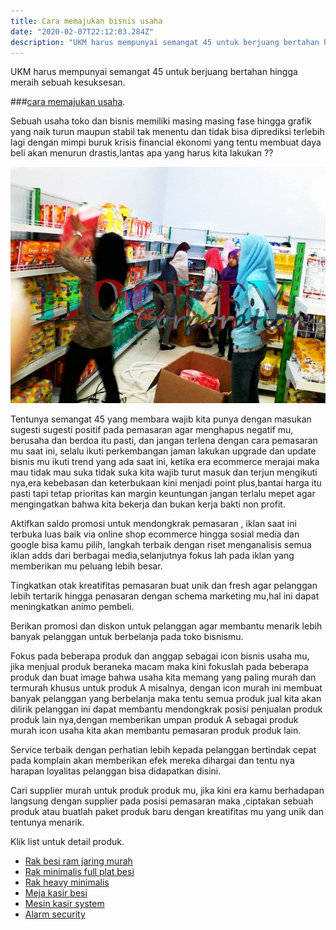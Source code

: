 ```yaml
---
title: Cara memajukan bisnis usaha
date: "2020-02-07T22:12:03.284Z"
description: "UKM harus mempunyai semangat 45 untuk berjuang bertahan hingga meraih sebuah kesuksesan."
---
```


UKM harus mempunyai semangat 45 untuk berjuang bertahan hingga meraih sebuah kesuksesan.

###[cara memajukan usaha](/memajukanbisnis).

Sebuah usaha toko dan bisnis memiliki masing masing fase hingga grafik yang naik turun maupun stabil tak menentu dan tidak bisa diprediksi terlebih lagi dengan mimpi buruk krisis financial ekonomi yang tentu membuat daya beli akan menurun drastis,lantas apa yang harus kita lakukan ??

![Cara memajukan bisnis usaha](./ukm.jpg)

Tentunya semangat 45 yang membara wajib kita punya dengan masukan sugesti sugesti positif pada pemasaran agar menghapus negatif mu, berusaha dan berdoa itu pasti, dan jangan terlena dengan cara pemasaran mu saat ini, selalu ikuti perkembangan jaman lakukan upgrade dan update bisnis mu ikuti trend yang ada saat ini, ketika era ecommerce merajai maka mau tidak mau suka tidak suka kita wajib turut masuk dan terjun mengikuti nya,era kebebasan dan keterbukaan kini menjadi point plus,bantai harga itu pasti tapi tetap prioritas kan margin keuntungan jangan terlalu mepet agar mengingatkan bahwa kita bekerja dan bukan kerja bakti non profit.

Aktifkan saldo promosi untuk mendongkrak pemasaran , iklan saat ini terbuka luas baik via online shop ecommerce hingga sosial media dan google bisa kamu pilih, langkah terbaik dengan riset menganalisis semua iklan adds dari berbagai media,selanjutnya fokus lah pada iklan yang memberikan mu peluang lebih besar.

Tingkatkan otak kreatifitas pemasaran buat unik dan fresh agar pelanggan lebih tertarik hingga penasaran dengan schema marketing mu,hal ini dapat meningkatkan animo pembeli.

Berikan promosi dan diskon untuk pelanggan agar membantu menarik lebih banyak pelanggan untuk berbelanja pada toko bisnismu.

Fokus pada beberapa produk dan anggap sebagai icon bisnis usaha mu, jika menjual produk beraneka macam maka kini fokuslah pada beberapa produk dan buat image bahwa usaha kita memang yang paling murah dan termurah khusus untuk produk A misalnya, dengan icon murah ini membuat banyak pelanggan yang berbelanja maka tentu semua produk jual kita akan dilirik pelanggan ini dapat membantu mendongkrak posisi penjualan produk produk lain nya,dengan memberikan umpan produk A sebagai produk murah icon usaha kita akan membantu pemasaran produk produk lain.

Service terbaik dengan perhatian lebih kepada pelanggan bertindak cepat pada komplain akan memberikan efek mereka dihargai dan tentu nya harapan loyalitas pelanggan bisa didapatkan disini.

Cari supplier murah untuk produk produk mu, jika kini era kamu berhadapan langsung dengan supplier pada posisi pemasaran maka ,ciptakan sebuah produk atau buatlah paket produk baru dengan kreatifitas mu yang unik dan tentunya menarik.

Klik list untuk detail produk.
+ [Rak besi ram jaring murah](/rakmurah)
+ [Rak minimalis full plat besi](/rakminimalis)
+ [Rak heavy minimalis](/rakfarmasigudang)
+ [Meja kasir besi](/mejakasir)
+ [Mesin kasir system](/mesinkasir)
+ [Alarm security](/alarm)